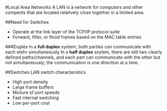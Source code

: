#Local Area Networks
A LAN is a network for computers and other compents that are located relatively close together in a limited area.

##Need for Switches
  * Operate at the link layer of the TCP/IP protocol suite
  * Forward, filter, or flood frames based on the MAC table entries

###Duplex
In a **full duplex** system, both parties can communicate with each otehr simultaneously
In a **half duplex** ssytem, there are still two clearly defined paths/channels, and each part can communicate with the other but not simultaneously; the communication is one direction at a time.

##Switches
LAN switch characteristics
  * High port density
  * Large frame buffers
  * Mixture of port speeds
  * Fast internal switching
  * Low per-port cost

